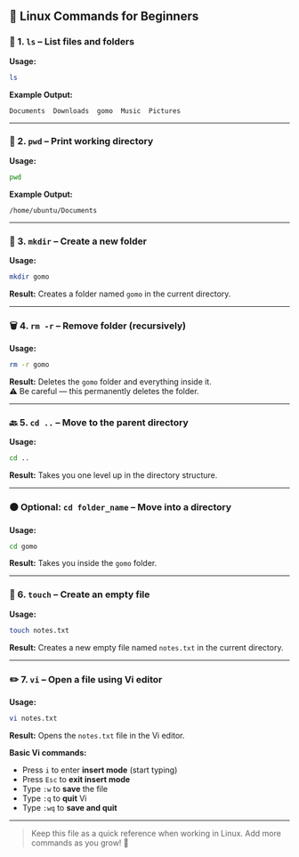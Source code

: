 ## 🌟 Linux Commands for Beginners

### 📁 1. `ls` – List files and folders  
**Usage:**  
```bash
ls
```
**Example Output:**  
```
Documents  Downloads  gomo  Music  Pictures
```

---

### 📍 2. `pwd` – Print working directory  
**Usage:**  
```bash
pwd
```
**Example Output:**  
```
/home/ubuntu/Documents
```

---

### 📂 3. `mkdir` – Create a new folder  
**Usage:**  
```bash
mkdir gomo
```
**Result:** Creates a folder named `gomo` in the current directory.

---

### 🗑️ 4. `rm -r` – Remove folder (recursively)  
**Usage:**  
```bash
rm -r gomo
```
**Result:** Deletes the `gomo` folder and everything inside it.  
⚠️ Be careful — this permanently deletes the folder.

---

### 🔙 5. `cd ..` – Move to the parent directory  
**Usage:**  
```bash
cd ..
```
**Result:** Takes you one level up in the directory structure.

---

### ⚫ Optional: `cd folder_name` – Move **into** a directory  
**Usage:**
```bash
cd gomo
```
**Result:** Takes you inside the `gomo` folder.

---

### 📝 6. `touch` – Create an empty file  
**Usage:**
```bash
touch notes.txt
```
**Result:** Creates a new empty file named `notes.txt` in the current directory.

---

### ✏️ 7. `vi` – Open a file using Vi editor  
**Usage:**
```bash
vi notes.txt
```
**Result:** Opens the `notes.txt` file in the Vi editor.

**Basic Vi commands:**
- Press `i` to enter **insert mode** (start typing)
- Press `Esc` to **exit insert mode**
- Type `:w` to **save** the file
- Type `:q` to **quit** Vi
- Type `:wq` to **save and quit**

---

> Keep this file as a quick reference when working in Linux. Add more commands as you grow! 🚀

